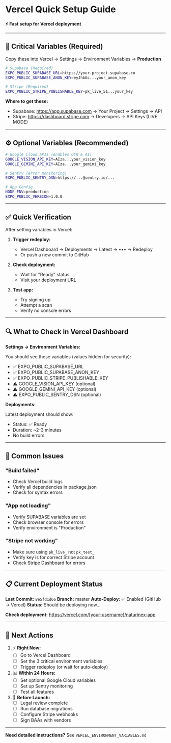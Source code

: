 # Vercel Quick Setup Guide

**⚡ Fast setup for Vercel deployment**

---

## 🚨 Critical Variables (Required)

Copy these into Vercel → Settings → Environment Variables → **Production**

```bash
# Supabase (Required)
EXPO_PUBLIC_SUPABASE_URL=https://your-project.supabase.co
EXPO_PUBLIC_SUPABASE_ANON_KEY=eyJhbGc...your_anon_key

# Stripe (Required)
EXPO_PUBLIC_STRIPE_PUBLISHABLE_KEY=pk_live_51...your_key
```

**Where to get these:**
- Supabase: https://app.supabase.com → Your Project → Settings → API
- Stripe: https://dashboard.stripe.com → Developers → API Keys (LIVE MODE)

---

## ⚙️ Optional Variables (Recommended)

```bash
# Google Cloud APIs (enables OCR & AI)
GOOGLE_VISION_API_KEY=AIza...your_vision_key
GOOGLE_GEMINI_API_KEY=AIza...your_gemini_key

# Sentry (error monitoring)
EXPO_PUBLIC_SENTRY_DSN=https://...@sentry.io/...

# App Config
NODE_ENV=production
EXPO_PUBLIC_VERSION=1.0.0
```

---

## ✅ Quick Verification

After setting variables in Vercel:

1. **Trigger redeploy:**
   - Vercel Dashboard → Deployments → Latest → ••• → Redeploy
   - Or push a new commit to GitHub

2. **Check deployment:**
   - Wait for "Ready" status
   - Visit your deployment URL

3. **Test app:**
   - Try signing up
   - Attempt a scan
   - Verify no console errors

---

## 🔍 What to Check in Vercel Dashboard

**Settings → Environment Variables:**

You should see these variables (values hidden for security):

- ✅ EXPO_PUBLIC_SUPABASE_URL
- ✅ EXPO_PUBLIC_SUPABASE_ANON_KEY
- ✅ EXPO_PUBLIC_STRIPE_PUBLISHABLE_KEY
- ⚠️ GOOGLE_VISION_API_KEY (optional)
- ⚠️ GOOGLE_GEMINI_API_KEY (optional)
- ⚠️ EXPO_PUBLIC_SENTRY_DSN (optional)

**Deployments:**

Latest deployment should show:
- Status: ✅ Ready
- Duration: ~2-3 minutes
- No build errors

---

## 🚨 Common Issues

### "Build failed"
- Check Vercel build logs
- Verify all dependencies in package.json
- Check for syntax errors

### "App not loading"
- Verify SUPABASE variables are set
- Check browser console for errors
- Verify environment is "Production"

### "Stripe not working"
- Make sure using `pk_live_` not `pk_test_`
- Verify key is for correct Stripe account
- Check Stripe Dashboard for errors

---

## 📋 Current Deployment Status

**Last Commit:** `8e5fd1d66`
**Branch:** master
**Auto-Deploy:** ✅ Enabled (GitHub → Vercel)
**Status:** Should be deploying now...

**Check deployment:**
https://vercel.com/[your-username]/naturinex-app

---

## 🎯 Next Actions

1. ⚡ **Right Now:**
   - [ ] Go to Vercel Dashboard
   - [ ] Set the 3 critical environment variables
   - [ ] Trigger redeploy (or wait for auto-deploy)

2. 📊 **Within 24 Hours:**
   - [ ] Set optional Google Cloud variables
   - [ ] Set up Sentry monitoring
   - [ ] Test all features

3. 🚀 **Before Launch:**
   - [ ] Legal review complete
   - [ ] Run database migrations
   - [ ] Configure Stripe webhooks
   - [ ] Sign BAAs with vendors

---

**Need detailed instructions?** See `VERCEL_ENVIRONMENT_VARIABLES.md`
